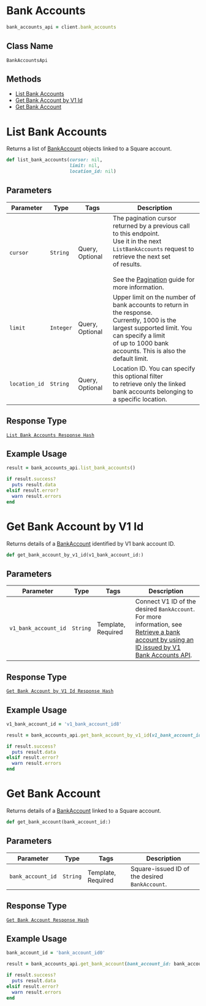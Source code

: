 # Bank Accounts

```ruby
bank_accounts_api = client.bank_accounts
```

## Class Name

`BankAccountsApi`

## Methods

* [List Bank Accounts](../../doc/api/bank-accounts.md#list-bank-accounts)
* [Get Bank Account by V1 Id](../../doc/api/bank-accounts.md#get-bank-account-by-v1-id)
* [Get Bank Account](../../doc/api/bank-accounts.md#get-bank-account)


# List Bank Accounts

Returns a list of [BankAccount](../../doc/models/bank-account.md) objects linked to a Square account.

```ruby
def list_bank_accounts(cursor: nil,
                       limit: nil,
                       location_id: nil)
```

## Parameters

| Parameter | Type | Tags | Description |
|  --- | --- | --- | --- |
| `cursor` | `String` | Query, Optional | The pagination cursor returned by a previous call to this endpoint.<br>Use it in the next `ListBankAccounts` request to retrieve the next set<br>of results.<br><br>See the [Pagination](https://developer.squareup.com/docs/working-with-apis/pagination) guide for more information. |
| `limit` | `Integer` | Query, Optional | Upper limit on the number of bank accounts to return in the response.<br>Currently, 1000 is the largest supported limit. You can specify a limit<br>of up to 1000 bank accounts. This is also the default limit. |
| `location_id` | `String` | Query, Optional | Location ID. You can specify this optional filter<br>to retrieve only the linked bank accounts belonging to a specific location. |

## Response Type

[`List Bank Accounts Response Hash`](../../doc/models/list-bank-accounts-response.md)

## Example Usage

```ruby
result = bank_accounts_api.list_bank_accounts()

if result.success?
  puts result.data
elsif result.error?
  warn result.errors
end
```


# Get Bank Account by V1 Id

Returns details of a [BankAccount](../../doc/models/bank-account.md) identified by V1 bank account ID.

```ruby
def get_bank_account_by_v1_id(v1_bank_account_id:)
```

## Parameters

| Parameter | Type | Tags | Description |
|  --- | --- | --- | --- |
| `v1_bank_account_id` | `String` | Template, Required | Connect V1 ID of the desired `BankAccount`. For more information, see<br>[Retrieve a bank account by using an ID issued by V1 Bank Accounts API](https://developer.squareup.com/docs/bank-accounts-api#retrieve-a-bank-account-by-using-an-id-issued-by-v1-bank-accounts-api). |

## Response Type

[`Get Bank Account by V1 Id Response Hash`](../../doc/models/get-bank-account-by-v1-id-response.md)

## Example Usage

```ruby
v1_bank_account_id = 'v1_bank_account_id8'

result = bank_accounts_api.get_bank_account_by_v1_id(v1_bank_account_id: v1_bank_account_id)

if result.success?
  puts result.data
elsif result.error?
  warn result.errors
end
```


# Get Bank Account

Returns details of a [BankAccount](../../doc/models/bank-account.md)
linked to a Square account.

```ruby
def get_bank_account(bank_account_id:)
```

## Parameters

| Parameter | Type | Tags | Description |
|  --- | --- | --- | --- |
| `bank_account_id` | `String` | Template, Required | Square-issued ID of the desired `BankAccount`. |

## Response Type

[`Get Bank Account Response Hash`](../../doc/models/get-bank-account-response.md)

## Example Usage

```ruby
bank_account_id = 'bank_account_id0'

result = bank_accounts_api.get_bank_account(bank_account_id: bank_account_id)

if result.success?
  puts result.data
elsif result.error?
  warn result.errors
end
```

